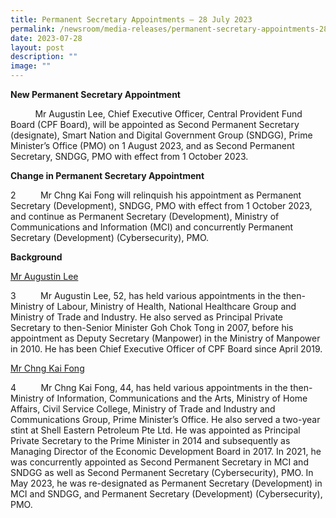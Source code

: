 ```yaml
---
title: Permanent Secretary Appointments – 28 July 2023
permalink: /newsroom/media-releases/permanent-secretary-appointments-28-july-2023/
date: 2023-07-28
layout: post
description: ""
image: ""
---
```

**New Permanent Secretary Appointment**

  &nbsp;&nbsp;&nbsp;&nbsp;&nbsp;&nbsp;&nbsp;&nbsp;&nbsp;&nbsp;Mr Augustin Lee, Chief Executive Officer, Central Provident Fund Board (CPF Board), will be appointed as Second Permanent Secretary (designate), Smart Nation and Digital Government Group (SNDGG), Prime Minister’s Office (PMO) on 1 August 2023, and as Second Permanent Secretary, SNDGG, PMO with effect from 1 October 2023.&nbsp;

**Change in Permanent Secretary Appointment**

2&nbsp;&nbsp;&nbsp;&nbsp;&nbsp;&nbsp;&nbsp;&nbsp;&nbsp;&nbsp;Mr Chng Kai Fong will relinquish his appointment as Permanent Secretary (Development), SNDGG, PMO with effect from 1 October 2023, and continue as Permanent Secretary (Development), Ministry of Communications and Information (MCI) and concurrently Permanent Secretary (Development) (Cybersecurity), PMO.

**Background**

<u>Mr Augustin Lee</u>

3&nbsp;&nbsp;&nbsp;&nbsp;&nbsp;&nbsp;&nbsp;&nbsp;&nbsp;&nbsp;Mr Augustin Lee, 52, has held various appointments in the then-Ministry of Labour, Ministry of Health, National Healthcare Group and Ministry of Trade and Industry. He also served as Principal Private Secretary to then-Senior Minister Goh Chok Tong in 2007, before his appointment as Deputy Secretary (Manpower) in the Ministry of Manpower in 2010. He has been Chief Executive Officer of CPF Board since April 2019.

<u>Mr Chng Kai Fong</u>

4&nbsp;&nbsp;&nbsp;&nbsp;&nbsp;&nbsp;&nbsp;&nbsp;&nbsp;&nbsp;Mr Chng Kai Fong, 44, has held various appointments in the then-Ministry of Information, Communications and the Arts, Ministry of Home Affairs, Civil Service College, Ministry of Trade and Industry and Communications Group, Prime Minister’s Office. He also served a two-year stint at Shell Eastern Petroleum Pte Ltd. He was appointed as Principal Private Secretary to the Prime Minister in 2014 and subsequently as Managing Director of the Economic Development Board in 2017. In 2021, he was concurrently appointed as Second Permanent Secretary in MCI and SNDGG as well as Second Permanent Secretary (Cybersecurity), PMO. In May 2023, he was re-designated as Permanent Secretary (Development) in MCI and SNDGG, and Permanent Secretary (Development) (Cybersecurity), PMO.


